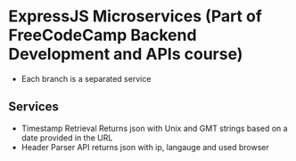 # ExpressJS Microservices (Part of FreeCodeCamp Backend Development and APIs course) 
* Each branch is a separated service
## Services
* Timestamp Retrieval
  Returns json with Unix and GMT strings based on a date provided in the URL
* Header Parser
  API returns json with ip, langauge and used browser
  
